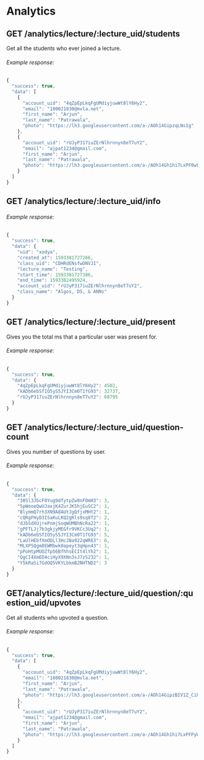 # Analytics

## GET /analytics/lecture/:lecture_uid/students

Get all the students who ever joined a lecture.

###### Example response:

```javascript
{
  "success": true,
  "data": [
    {
      "account_uid": "4qZpEpLkqFgUMdiyjuwWt8lY6Hy2",
      "email": "100021830@mvla.net",
      "first_name": "Arjun",
      "last_name": "Patrawala",
      "photo": "https://lh3.googleusercontent.com/a-/AOh14GipzqLNsIg"
    },
    {
      "account_uid": "rUJyP317iuZErNlhrnnyn8eT7uY2",
      "email": "ajpat1234@gmail.com",
      "first_name": "Arjun",
      "last_name": "Patrawala",
      "photo": "https://lh3.googleusercontent.com/a-/AOh14Gh1hi7LxPF0wFC8OM1j2xg"
    }
  ]
}
```

## GET /analytics/lecture/:lecture_uid/info

###### Example response:

```javascript
{
  "success": true,
  "data": {
    "uid": "xodya",
    "created_at": 1593381727266,
    "class_uid": "CDHRdENsfwDNVJI",
    "lecture_name": "Testing",
    "start_time": 1593381727386,
    "end_time": 1593382495924,
    "account_uid": "rUJyP317iuZErNlhrnnyn8eT7uY2",
    "class_name": "Algos, DS, & ANNs"
  }
}
```

## GET /analytics/lecture/:lecture_uid/present

Gives you the total ms that a particular user was present for.

###### Example response:

```javascript
{
  "success": true,
  "data": {
    "4qZpEpLkqFgUMdiyjuwWt8lY6Hy2": 4502,
    "kADb6ebSfIO5yS5JYI3Cm0T1fG93": 32737,
    "rUJyP317iuZErNlhrnnyn8eT7uY2": 68795
  }
}
```

## GET /analytics/lecture/:lecture_uid/question-count

Gives you number of questions by user.

###### Example response:

```javascript
{
  "success": true,
  "data": {
    "38Sl3JbcF0Yug9dfytpZw8nFOmH3": 3,
    "5pWooeQwUJaxjK4ZurJK5hjEuSC2": 1,
    "BlymmQ7rh3XN9A8AUtJgQfjxMHt2": 1,
    "cQRgFHyD3ISaKuLKQ2gRls9sq8T2": 2,
    "dJbSdXUjrePnmjSoqWUMBhNcRa22": 1,
    "gPFTLJj7b3gkjyMEGfr9VKCc3Uq2": 1,
    "kADb6ebSfIO5yS5JYI3Cm0T1fG93": 5,
    "LaUlHEbfXmODLl3HcJBa922qWR63": 6,
    "MLXP5Qgm8EWMbwk0apeyt3qHpn43": 1,
    "pPoHtpMUOZfp56BfhhsECIt4lYh2": 1,
    "QgCI4XmED4ciHyX9XNn3sJ7zS232": 1,
    "Y5kRaSi7GdOQ5VKYLbkmB2NHTND2": 3
  }
}
```

## GET/analytics/lecture/:lecture_uid/question/:question_uid/upvotes

Get all students who upvoted a question.

###### Example response:

```javascript
{
  "success": true,
  "data": [
    {
      "account_uid": "4qZpEpLkqFgUMdiyjuwWt8lY6Hy2",
      "email": "100021830@mvla.net",
      "first_name": "Arjun",
      "last_name": "Patrawala",
      "photo": "https://lh3.googleusercontent.com/a-/AOh14GipzBIV1Z_CibwcQGhgliehct5g"
    },
    {
      "account_uid": "rUJyP317iuZErNlhrnnyn8eT7uY2",
      "email": "ajpat1234@gmail.com",
      "first_name": "Arjun",
      "last_name": "Patrawala",
      "photo": "https://lh3.googleusercontent.com/a-/AOh14Gh1hi7LxPFPyWG2xg"
    }
  ]
}
```